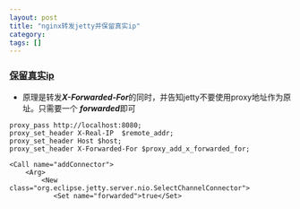 ```yaml
---
layout: post
title: "nginx转发jetty并保留真实ip"
category: 
tags: []
---
```


### [保留真实ip](./_posts/2015-12-03-nginx-x-forwarded-for-as-jettys-remote_addr-ip.md)

* 原理是转发***X-Forwarded-For***的同时，并告知jetty不要使用proxy地址作为原址。只需要一个 ***forwarded***即可



```
proxy_pass http://localhost:8080;
proxy_set_header X-Real-IP  $remote_addr;
proxy_set_header Host $host;
proxy_set_header X-Forwarded-For $proxy_add_x_forwarded_for;
```

```
<Call name="addConnector">
    <Arg>
        <New class="org.eclipse.jetty.server.nio.SelectChannelConnector">
           <Set name="forwarded">true</Set>
```
